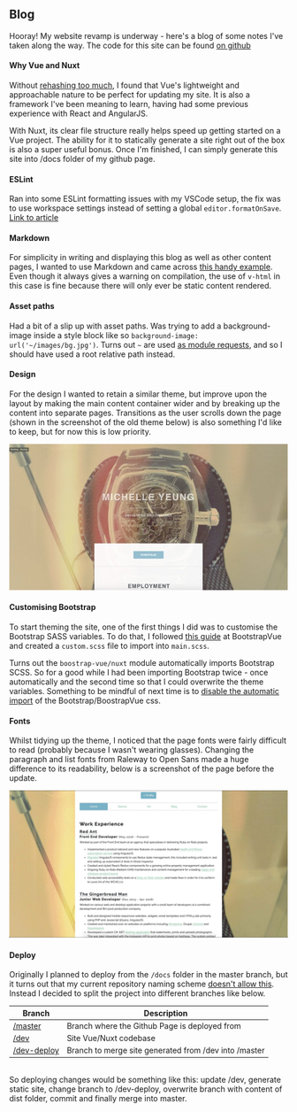 ## Blog

Hooray! My website revamp is underway - here's a blog of some notes I've taken along the way. The code for this site can be found [on github](https://github.com/kyymichelle/kyymichelle.github.io/tree/dev)

#### Why Vue and Nuxt
Without [rehashing too much](https://vuejs.org/v2/guide/index.html), I found that Vue's lightweight and approachable nature to be perfect for updating my site. It is also a framework I've been meaning to learn, having had some previous experience with React and AngularJS. 

With Nuxt, its clear file structure really helps speed up getting started on a Vue project. The ability for it to statically generate a site right out of the box is also a super useful bonus. Once I'm finished, I can simply generate this site into /docs folder of my github page.

#### ESLint
Ran into some ESLint formatting issues with my VSCode setup, the fix was to use workspace settings instead of setting a global `editor.formatOnSave`. [Link to article](https://medium.com/@gogl.alex/how-to-properly-set-up-eslint-with-prettier-for-vue-or-nuxt-in-vscode-e42532099a9c)

#### Markdown
For simplicity in writing and displaying this blog as well as other content pages, I wanted to use Markdown and came across [this handy example](https://github.com/davidroyer/nuxt-markdown-example). Even though it always gives a warning on compilation, the use of `v-html` in this case is fine because there will only ever be static content rendered.

#### Asset paths
Had a bit of a slip up with asset paths. Was trying to add a background-image inside a style block like so `background-image: url('~/images/bg.jpg')`. Turns out `~` are used [as module requests](https://vuejs-templates.github.io/webpack/static.html), and so I should have used a root relative path instead.

#### Design
For the design I wanted to retain a similar theme, but improve upon the layout by making the main content container wider and by breaking up the content into separate pages. Transitions as the user scrolls down the page (shown in the screenshot of the old theme below) is also something I'd like to keep, but for now this is low priority.

![Old website screenshot](/images/blog/site-old.jpg)

#### Customising Bootstrap
To start theming the site, one of the first things I did was to customise the Bootstrap SASS variables. To do that, I followed [this guide](https://bootstrap-vue.js.org/docs/reference/theming/) at BootstrapVue and created a `custom.scss` file to import into `main.scss`.

Turns out the `boostrap-vue/nuxt` module automatically imports Bootstrap SCSS. So for a good while I had been importing Bootstrap twice - once automatically and the second time so that I could overwrite the theme variables. Something to be mindful of next time is to [disable the automatic import](https://bootstrap-vue.js.org/docs/#nuxtjs-module) of the Bootstrap/BoostrapVue css.

#### Fonts
Whilst tidying up the theme, I noticed that the page fonts were fairly difficult to read (probably because I wasn't wearing glasses). Changing the paragraph and list fonts from Raleway to Open Sans made a huge difference to its readability, below is a screenshot of the page before the update.

![Screenshot before font update](/images/blog/site-fonts.jpg)

#### Deploy
Originally I planned to deploy from the `/docs` folder in the master branch, but it turns out that my current repository naming scheme [doesn't allow this](https://help.github.com/en/articles/configuring-a-publishing-source-for-github-pages#publishing-your-github-pages-site-from-a-docs-folder-on-your-master-branch). Instead I decided to split the project into different branches like below.

| Branch           | Description |
| ---------------- | ------------------------------------------------------------- |
| [/master](https://github.com/kyymichelle/kyymichelle.github.io) | Branch where the Github Page is deployed from |
| [/dev](https://github.com/kyymichelle/kyymichelle.github.io/tree/dev) | Site Vue/Nuxt codebase |
| [/dev-deploy](https://github.com/kyymichelle/kyymichelle.github.io/tree/dev-deploy) | Branch to merge site generated from /dev into /master |

\
So deploying changes would be something like this: update /dev, generate static site, change branch to /dev-deploy, overwrite branch with content of dist folder, commit and finally merge into master. 
